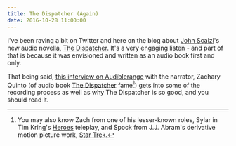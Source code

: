 ```yaml
---
title: The Dispatcher (Again)
date: 2016-10-28 11:00:00
---
```


I've been raving a bit on Twitter and here on the blog about [John Scalzi](http://whatever.scalzi.com)'s new  audio novella, [The Dispatcher](http://www.audible.com/pd/Sci-Fi-Fantasy/FREE-The-Dispatcher-Audiobook/B01KKPH1VA). It's a very engaging listen - and part of that is because it was envisioned and written as an audio book first and only.

That being said, [this interview on Audiblerange](http://audiblerange.com/categories/inside-audible/dispatches-from-zachary-quinto/) with the narrator, Zachary Quinto (of audio book [The Dispatcher](http://www.audible.com/pd/Sci-Fi-Fantasy/FREE-The-Dispatcher-Audiobook/B01KKPH1VA) fame[^1]) gets into some of the recording process as well as why The Dispatcher is so good, and you should read it.


[^1]: You may also know Zach from one of his lesser-known roles, Sylar in Tim Kring's [Heroes](http://www.imdb.com/title/tt0813715/) teleplay, and Spock from J.J. Abram's derivative motion picture work, [Star Trek](http://www.imdb.com/title/tt0796366/).
